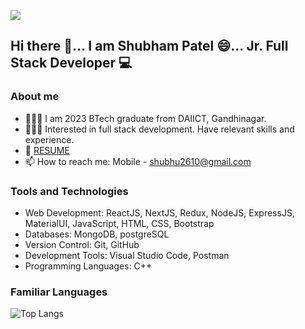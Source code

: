 ![](https://user-images.githubusercontent.com/74038190/240304586-d48893bd-0757-481c-8d7e-ba3e163feae7.png)

## Hi there 👋... I am Shubham Patel 😄... Jr. Full Stack Developer 💻

### About me
- 🙋🏻‍♂️ I am 2023 BTech graduate from DAIICT, Gandhinagar.
- 👨🏻‍💻 Interested in full stack development. Have relevant skills and experience.
- 🔭 [RESUME](https://drive.google.com/file/d/1gHKU2nJNYR8zcAb32C5Vr6MJMOnzV2bm/view?usp=sharing)
- 📫 How to reach me: Mobile - shubhu2610@gmail.com

### Tools and Technologies
- Web Development: ReactJS, NextJS, Redux, NodeJS, ExpressJS, MaterialUI, JavaScript, HTML, CSS, Bootstrap
- Databases: MongoDB, postgreSQL
- Version Control: Git, GitHub
- Development Tools: Visual Studio Code, Postman
- Programming Languages: C++

### Familiar Languages
![Top Langs](https://github-readme-stats.vercel.app/api/top-langs/?username=shubhampatel2610&layout=compact&theme=dark)

<!-- ### Stats
![Shubham's GitHub stats](https://github-readme-stats.vercel.app/api?username=shubhampatel2610&theme=dark&show_icons=true) -->

<!--
Here are some ideas to get you started:

- 🔭 I’m currently working on ...
- 🌱 I’m currently learning ...
- 👯 I’m looking to collaborate on ...
- 🤔 I’m looking for help with ...
- 💬 Ask me about ...
- 📫 How to reach me: ...
- 😄 Pronouns: ...
- ⚡ Fun fact: ...
-->
